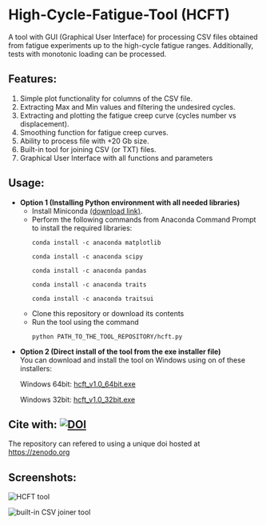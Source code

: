 # High-Cycle-Fatigue-Tool (HCFT)
A tool with GUI (Graphical User Interface) for processing CSV files obtained from fatigue experiments up to the high-cycle fatigue ranges. Additionally, tests with monotonic loading can be processed.

## Features:
1. Simple plot functionality for columns of the CSV file.
2. Extracting Max and Min values and filtering the undesired cycles.
3. Extracting and plotting the fatigue creep curve (cycles number vs displacement).
4. Smoothing function for fatigue creep curves.
5. Ability to process file with +20 Gb size.
6. Built-in tool for joining CSV (or TXT) files.
7. Graphical User Interface with all functions and parameters

## Usage:
<ul>
<li><b>Option 1 (Installing Python environment with all needed libraries)</b><br>
<ul>
<li>
Install Miniconda <a href="https://docs.conda.io/en/latest/miniconda.html">(download link)</a>.</li>

<li>Perform the following commands from Anaconda Command Prompt to install the required libraries:

`conda install -c anaconda matplotlib`

`conda install -c anaconda scipy`

`conda install -c anaconda pandas`

`conda install -c anaconda traits`

`conda install -c anaconda traitsui`

</li>

<li>Clone this repository or download its contents
</li>

<li>Run the tool using the command

`python PATH_TO_THE_TOOL_REPOSITORY/hcft.py`


</li>
</ul>

<li><b>Option 2 (Direct install of the tool from the exe installer file)</b>
<br>
You can download and install the tool on Windows using on of these installers:

Windows 64bit: <a href="https://github.com/ishomam/high-cycle-fatigue-tool/releases/download/v1.0/hcft_v1.0_64bit.exe">hcft_v1.0_64bit.exe
</a>

Windows 32bit: <a href="https://github.com/ishomam/high-cycle-fatigue-tool/releases/download/v1.0/hcft_v1.0_32bit.exe">hcft_v1.0_32bit.exe
</a>
</li>
</ul>


## Cite with: [![DOI](https://zenodo.org/badge/DOI/10.5281/zenodo.3603816.svg)](https://doi.org/10.5281/zenodo.3603816)
The repository can refered to using a unique doi hosted at https://zenodo.org


## Screenshots:
![](screenshots/High_Cycle_Fatigue_Tool.png "HCFT tool")

![](screenshots/CSV_files_joiner.png "built-in CSV joiner tool")
